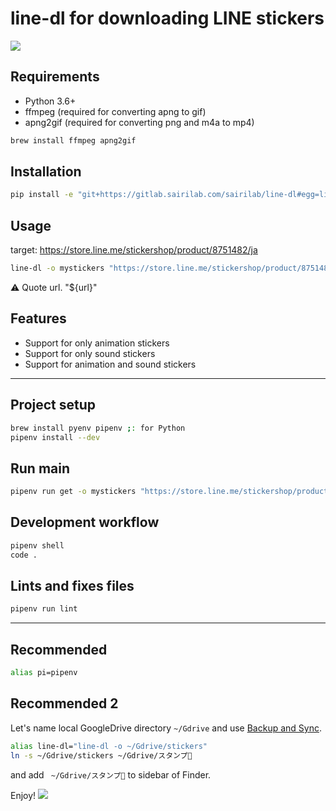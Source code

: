 # line-dl for downloading LINE stickers 

![](https://stickershop.line-scdn.net/stickershop/v1/sticker/222551965/android/sticker.png)


## Requirements
- Python 3.6+
- ffmpeg (required for converting apng to gif)
- apng2gif (required for converting png and m4a to mp4)

```sh
brew install ffmpeg apng2gif
```

## Installation
```sh
pip install -e "git+https://gitlab.sairilab.com/sairilab/line-dl#egg=line-dl"
```

## Usage
target: https://store.line.me/stickershop/product/8751482/ja
```sh
line-dl -o mystickers "https://store.line.me/stickershop/product/8751482/ja"
```
:warning: Quote url. "${url}"


## Features
- Support for only animation stickers
- Support for only sound stickers
- Support for animation and sound stickers

----

## Project setup
```sh
brew install pyenv pipenv ;: for Python
pipenv install --dev
```

## Run main
```sh
pipenv run get -o mystickers "https://store.line.me/stickershop/product/8751482/ja"
```

## Development workflow
```sh
pipenv shell
code .
```

## Lints and fixes files
```sh
pipenv run lint
```

----

## Recommended
```sh
alias pi=pipenv
```

## Recommended 2
Let's name local GoogleDrive directory `~/Gdrive` and
use [Backup and Sync](https://www.google.com/drive/download/backup-and-sync/).

```sh
alias line-dl="line-dl -o ~/Gdrive/stickers"
ln -s ~/Gdrive/stickers ~/Gdrive/スタンプ🥺
```
and add ` ~/Gdrive/スタンプ🥺` to sidebar of Finder.


Enjoy!
![](https://stickershop.line-scdn.net/stickershop/v1/sticker/105752559/iphone/sticker_animation@2x.png)
